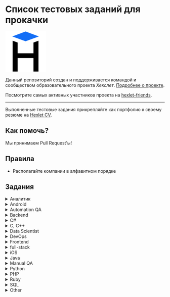 # Список тестовых заданий для прокачки

[![Hexlet Ltd. logo](https://raw.githubusercontent.com/Hexlet/assets/master/images/hexlet_logo128.png)](https://ru.hexlet.io/?utm_source=github&utm_medium=link&utm_campaign=ru-test-assignments)

Данный репозиторий создан и поддерживается командой и сообществом образовательного проекта *Хекслет*. [Подробнее о проекте](https://ru.hexlet.io/?utm_source=github&utm_medium=link&utm_campaign=ru-test-assignments).

Посмотрите самых активных участников проекта на [hexlet-friends](https://friends.hexlet.io/).

---

Выполненные тестовые задания прикрепляйте как портфолио к своему резюме на [Hexlet CV](https://cv.hexlet.io/).

## Как помочь?

Мы принимаем Pull Request'ы!

## Правила

- Располагайте компании в алфавитном порядке

## Задания

<details>
 <summary>Аналитик</summary>
 
* [Amazon](https://www.amazon.com/)
  * [Тестовое задание для аналитика *(Python, SQL)*](https://drive.google.com/drive/folders/1Om9a_KAL4GrZKsRvFlqhsfryjwrPYWZW)

* [Aviasales](https://aviasales.ru)
  * [Тестовое задание для продуктового аналитика](https://drive.google.com/drive/folders/19pwYCnUdS2tkiekHYKzpRIqCDgYUdqli)

* [avito.tech](https://github.com/avito-tech)
  * [Тестовое задания для аналитика](https://drive.google.com/drive/folders/1cBUI7Qsed_7wp-yYOxBd3NseVZZ5CEEi)

* [Awem](https://awem.com/)
  * [Тестовое задание для продуктового аналитика](https://drive.google.com/drive/folders/1s4h4K29JEDYXIZXtIAmMjZbp9PHeV5ic)

* [Babbel](https://babbel.com/)
  * [Тестовое задание для продуктового аналитика](https://drive.google.com/drive/folders/1wNb27gq4JxrbSFBSkFCcrnb8Bjhs8WYM)

* [BOLT](https://bolt.eu/)
  * [Тестовое задание для аналитика данных](https://drive.google.com/drive/folders/15O4odYKqRpmXSQtLgD0fbvjshIa1_TWX)

* [Chibbis](https://chibbis.ru/)
  * [Тестовое задание для продуктового аналитика](https://drive.google.com/drive/folders/1R_RgzWhcAb4l1XoMCHzuYM-JdH_PbWDn)

* [Cian](https://cian.ru/)
  * [Тестовое задание для аналитика *(SQL)*](https://drive.google.com/drive/folders/1ziQs9oEab9eENnuArVTVVZWLsljKDQqO)

* [CloudReports](https://cloudreports.ru/)
  * [Тестовое задание для аналитика](https://drive.google.com/drive/folders/10oIsaqsZoOK49QO3uxw_8UuxaXfI6tl0)

* [Crazy Panda](https://crazypanda.ru/)
  * [Тестовое задание для аналитика](https://drive.google.com/drive/folders/17VMzVwew-SkXdsbZXxaeDDGEUQXYhKxn)

* [Delivery](https://market-delivery.yandex.ru/moscow?shippingType=delivery)
  * [Тестовое задание для аналитика данных](https://drive.google.com/drive/folders/1ytwdhsT11IxXGU7Jav9WhV2GqVBo2PJH)

* [Dodo Brands](https://dodobrands.io/)
  * [Тестовое задание для аналитика](https://drive.google.com/drive/folders/1psIKzvNN3-vtvKHVi8SbCrg-jngtWgaS)

* [Driveback](https://vc.ru/s/driveback/details/all)
  * [Тестовое задание для аналитика](https://drive.google.com/drive/folders/11HFrOt2QF3h1swIe8lwuzhVjgwM0ksgT)

* [Elfsight](https://elfsight.com/)
  * [Тестовое задание для продуктового аналитика](https://drive.google.com/drive/folders/1JkF9GW-El59XVcdpR-g6UfYO8sKwIssw)

* [FriendsOnly](https://friendsonly.ru/)
  * [Тестовое задание для продуктового аналитика *(SQL, PYTHON, R)*](https://drive.google.com/drive/folders/113sKiIAF3YMCcah1VSojHiW3YIRYILqe)

 * [Genius Sport](https://geniussports.com/)
  * [Тестовое задание для аналитика, Reporting Analyst](https://drive.google.com/drive/folders/1aqfEfITwbt3aqzJ15Et7XD6uwwFXcy7M)

* [Happy Games Studio](https://www.hgstudio.ru/)
  * [Тестовое задание для аналитика](https://drive.google.com/drive/folders/1HNEZgaccltEHCEbC-fiiMuHzur5jFPxh)

* [Home Credit Bank](https://home.bank/)
  * [Тестовое задание для Руководителя отдела аналитики *(PostgreSQL, Python)*](https://drive.google.com/drive/folders/1pF55pb-o9pyIt-oiPsMAfPJeoojItvC4)

* [ivi](https://www.ivi.ru/)
  * [Тестовое задание для аналитика](https://drive.google.com/drive/folders/1t1YPyDecBiLLhLE6fwMwfBLgS7583x2i)

* [Kaspi.kz](https://kaspi.kz/)
  * [Тестовое задание для продуктового аналитика *(SQL)*](https://drive.google.com/drive/folders/1wZ9S0QHaCNvNrVNxgSYxptBSaeVUX74U)

* [Lesta](https://lesta.ru/ru)
  * [Тестовое задание для аналитика данных *(SQL)*](https://drive.google.com/drive/folders/1-8SRmxsZiezLvVtINR_VPgm5_908lpN3)

* [MARS](https://rus.mars.com/)
  * [Тестовое задание для аналитика данных](https://drive.google.com/drive/folders/1e_OMZjTO3WA3s8Em7Df4rpjrllqZNmhP)

* [Mediascope](https://mediascope.net/)
  * [Тестовое задание для аналитика](https://drive.google.com/drive/folders/17MJaFDH5tj9oO8uBUTu33QTI7cJ64AWx)
 
* [MediaSoft](https://mediasoft.team/)
  * [Тестовое задание. Системный / Бизнес-аналитик *(any)*](https://drive.google.com/file/d/13y4cVoQP6IlmWxxTXjZJT4d2rZ3Qo9qx/view?usp=sharing)

* Nortas Analitics
  * [Тестовое задание для аналитика](https://drive.google.com/drive/folders/1Y8qnmQunaCpIf-jzud9f-jnB_t74EVaC)

* [Ozon](https://www.ozon.ru/)
  * [Тестовое задание для аналитика *(SQL)*](https://drive.google.com/drive/folders/1IjyT-jC8VHKCkru2Wuq-0fCDZnMNtQBO)

* [Realweb Camp](https://realweb-camp.ru/)
  * [Тестовое задание для аналитика](https://drive.google.com/drive/folders/1vnIVQFrnPSXDD-YAiHfu1uc7se5x6ZMu)

* [Skypro](https://sky.pro/)
  * [Тестовое задание для аналитика](https://drive.google.com/drive/folders/12Dk5mj04RR7ThE_ONd0CivF4r8ok2uqG)
 
* [Teikametrics](https://www.teikametrics.com/)
  * [Тестовое задание для аналитика](https://drive.google.com/drive/folders/1uE_AM2IFSxP33393KYrNE8RQqoTREfvU)

* [Tinkoff](https://www.tinkoff.ru/)
   * [Тестовое задание аналитика Tinkoff *(Python)*](https://colab.research.google.com/drive/1sbq3bW7FSsqzPBsJu6lmX1cTaC_Oan6S?usp=sharing)
   * [Тестовое задание аналитика Tinkoff *(SQL)*](https://drive.google.com/drive/folders/1wioL44aMEbdIDg1rvglKx1IOFPyIfakJ)
   * [Тестовое задание аналитика Tinkoff](https://drive.google.com/drive/folders/1SlMKX5jFnax5jyWmGQq6h5KWe9lSoQvC)

* [Vizor](https://vizor-games.com/)
  * [Тестовое задание для аналитика](https://drive.google.com/drive/folders/1T27FerfXXgNj033iqDumKjpbuWFSnZOl)

* [WhoIsBlogger](https://whoisblogger.com/)
  * [Тестовое задание для junior аналитика данных *(SQL)*](https://drive.google.com/drive/folders/1vhEmlyL3HxY9HMybTXll6GGc7FPQ730h)

* [Wolt](https://wolt.com/en)
  * [Тестовое задание для аналитика данных](https://drive.google.com/drive/folders/1a8RmVxSvqoJMUlajVxLTp5-WnSkG3MTN)

* [X5](https://www.x5.ru/en/)
  * [Тестовое задание, стажировка для аналитика данных *(Python)*](https://drive.google.com/drive/folders/1W6ALYVV6jNhGzv3us8sKOuCvFY5ofD41)

* [Альфа-Банк](https://alfabank.ru/)
  * [Тестовое задание для продуктового аналитика *(SQL)*](https://drive.google.com/drive/folders/1uCFwwQnihShdtwbwCLU47oiJanFa50HA)
  * [Тестовое задание для аналитика данных *(SQL)*](https://drive.google.com/drive/folders/1vJxxik-PknPc7Gx-aSAP91Ll9eEZnAAo)

* [Банк Открытие](https://www.open.ru/)
  * [Тестовое задание для продуктового аналитика *(SQL)*](https://drive.google.com/drive/folders/1ThbDAnbCrQ21jqk7bF2l-wCpWlUvVT7N)

* [ВК Одноклассники](https://vk.com/)
  * [Тестовое задание для продуктового аналитика *(Python, SQL)*](https://drive.google.com/drive/folders/1LUqYcKfwSSVtgoibiS4ngUHtg2o3axs1)
  * [Тестовое задание для аналитика данных *(Python)*](https://drive.google.com/drive/folders/1lZiv0cIUaPL1lV9Eg1T-tKvJJQ2u6nt5)

* [ВТБ](https://www.vtb.ru/)
  * [Тестовое задание для аналитика данных](https://drive.google.com/drive/folders/1w5xhj_ApzUJX-xf-cIBCYgGvy2t3PPML)

* [Газпром](https://www.gazprom.ru/)
  * [Тестовое задание для аналитика](https://drive.google.com/drive/folders/1q0OGFTUI58Gbar-rq3Dp4Zr9XuvqDkbs)

* [Делимобиль](https://delimobil.ru/)
  * [Тестовое задание для аналитика](https://drive.google.com/drive/folders/1wYCaprk3AwfTdwqFB-ESDbz9hZRgRDKG)

* [Красный Яр](https://www.krasyar.ru/)
  * [Тестовое задание для аналитика *(Excel)*](https://drive.google.com/drive/folders/1CiYVO0rTRqaxBTzuOXHAN180FR89ODns)

* [Магнит](https://magnit.ru/)
  * [Тестовое задание для аналитика](https://drive.google.com/drive/folders/16tRtN53FZ_FT3__Ay1biP3nb-CrkZ92I)

* [МТС](https://www.mts.ru/)
  * [Тестовое задание для продуктового аналитика *(SQL, Python)*](https://drive.google.com/drive/folders/1Xbhp0ZDoHfwNQiP1aH2TXryod_qdEvrx)

* [Ренессанс Банк](https://rencredit.ru/)
  * [Тестовое задание для аналитика](https://drive.google.com/drive/folders/1UCuCV4i5hSEJkI6W6AKsYPKBy6Qpxcj9)

* [Росмэн](https://rosman.ru/)
  * [Тестовое задание для аналитика *(Excel, SQL)*](https://drive.google.com/drive/folders/1aeFVwgsMCosQUBlne_WqochPwFJUXGtR)

* [Роснефть](https://www.rosneft.ru/)
  * [Тестовое задание для HR аналитика](https://drive.google.com/drive/folders/124G-etb0MME9VIQYJD-DHKd-VgQGbZ2l)

* [Самокат](https://samokat.ru/)
  * [Тестовое задание для аналитика](https://drive.google.com/drive/folders/10OtwaqT0Hntjv8ClW2SrdBL0QKTs3TPX)
  * [Тестовое задание для аналитика](https://drive.google.com/drive/folders/1-XyMfD-7co6rO9mXqpVL5c0JDwL2GpzN)

* [Северсталь](https://severstal.com/rus/)
  * [Тестовое задание для аналитика](https://drive.google.com/drive/folders/1GEBYxCwKh_DdwnK_p-dsxuaC-gj_eVgM)

* [СКБ Контур](https://kontur.ru/)
  * [Тестовое задание для продуктового аналитика](https://drive.google.com/drive/folders/1hJ6E-YAtObNP0DtZRH2814WBcBEb0aHo)

* [Совкомбанк Страхование](https://sovcomins.ru/)
  * [Тестовое задание для аналитика *(Python)*](https://drive.google.com/drive/folders/1sYeVs3_fY5vamQjgZ3KRvxQSeEkzr0gJ)

* [Спортмастер](https://www.sportmaster.ru/)
  * [Тестовое задание для аналитика *(SQL)*](https://drive.google.com/drive/folders/1pPuyOvBGgqosSfEvy3KCuv1FO1vED1cl)

* [Сравни.ру](https://www.sravni.ru/)
  * [Тестовое задание для Продуктового Аналитика](https://drive.google.com/drive/folders/1CgmQ_OEW2GrOrDPZEJUIRCLVL0JAkdRC)

* [Табакон](https://tabakon.su/)
  * [Тестовое для аналитика данных](https://drive.google.com/drive/folders/1FDHErQLGvPoJKECmRqijpwuVifnTaw8x)

* [Учи.ру](https://uchi.ru/)
  * [Тестовое задание для Продуктового Аналитика](https://docs.google.com/document/d/1cPf_HR3cB4QgehJ13nMjYO1EQlWcqwmo/edit)

* [Сборник тестовых заданий для аналитиков](https://pavelbukhtik.notion.site/Product-Analyst-Data-Analyst-a5f7bea5a0064960bbdb7a3ee1e46e97)

* [Тестовое задание для аналитика](https://drive.google.com/drive/folders/1q0OGFTUI58Gbar-rq3Dp4Zr9XuvqDkbs)

* [Тестовое задание для FE стажера в Авито Pro (Команда ARPU) *(JS)*](https://github.com/avito-tech/pro-fe-trainee-task)

</details>

<details>
 <summary>Android</summary>

* [Android разработчик *(Kotlin, Single Activity, Retrofit, Jetpack Compose / XML, Kotlinx Serialization / Gson, RxJava / Coroutines)*](https://github.com/appKODE/trainee-test-android)

* [avito.tech](https://github.com/avito-tech)
  * [Тестовое задание для стажёра Android (archived) *(Kotlin/Java)*](https://github.com/avito-tech/android-trainee-task)
  * [Тестовое задание для стажёра Android *(Kotlin)*](https://github.com/avito-tech/bx-android-trainee-assigment)
  * [Приложение прогноза погоды (Андроид) *(Kotlin)*](https://github.com/avito-tech/android-trainee-task-2021)

* [Android Developer *(Kotlin, Java, C++)*](https://github.com/fs/test-tasks/tree/master/android)

</details>

<details>
 <summary>Automation QA</summary>

 * [Ediweb](https://ediweb.com/ru-ru)
   * [Тестовое задание на должность "Тестировщик" *Automation QA / Ruby*](https://github.com/avannim/Fedorenko_test/tree/59b6c1a395ad8123b102f7f4214db6840be9db01/candidate_test)

* [Тестовое задание для стажёра-автоматизатора](https://github.com/avito-tech/qa-trainee-task)

* [Тестовое задание для стажёра-тестировщика на знание Java и SQL *(any)*](https://github.com/Pammer/traineeTestTask)

* [QATestLab](https://qatestlab.com/company/contact-us/)
  *  [Test task for position QA Specialist // *Java или C#*](https://github.com/n1mnull/QATestLab/blob/51b315d7d2ff011ce8255fb09a88bd6401891600/README.md)

* [Тестовое задание по автоматизации действий в поисковой строке Яндекса для *tensor.ru*](https://github.com/warumbaum/Tensor-Yandex)
 
</details>

<details>
 <summary>Backend</summary>

* [Тестовое задание для Golang разработчика *(Go)*](https://github.com/KazanExpress/golang-test-task)

* [Тестовое задание на позицию стажера-бекендера *(Go/PHP/Python,  MySQL/PostgreSQL, Docker)*](https://github.com/avito-tech/autumn-2021-intern-assignment)

* [Тестовое задание на позицию стажера-бекендера в юнит "Работа" *(Go/PHP, MySQL/PostgreSQL)*](https://github.com/avito-tech/job-backend-trainee-assignment)

* [Appbooster](https://appbooster.com/)
* [Backend developer *(any)*](https://github.com/appbooster/test-assignments/blob/master/tasks/backend.md)

* [Appstorespy](https://appstorespy.com/)
  * [Junior Backend developer *(Django/Flask, MySQL/PostgreSQL, MongoDB/Redis/Elasticsearch, GraphQL/REST)*](https://catkin-gymnast-f1a.notion.site/junior-backend-developer-2022-2f4803705cb84485a81a1d716bdf0a8c)

* [avito.tech](https://github.com/avito-tech)
 * [Тестовое задание для стажёра Backend в команду Advertising *(Go/PHP)*](https://github.com/avito-tech/adv-backend-trainee-assignment)
 * [Тестовое задание на позицию стажёра-бэкендера 2022 *(Go, MySQL/PostgreSQL, Docker)*](https://github.com/avito-tech/internship_backend_2022)

* [Тестовое задание на позицию стажера-бекендера в юнит Авто (archived)](https://github.com/avito-tech/auto-backend-trainee-assignment)

* [Тестовое задание на позицию стажера backend в юнит Geo *(any)*](https://github.com/avito-tech/geo-backend-trainee-assignment)

* [Тестовое задание для стажёра Backend в команду Market Intelligence *(Python)*](https://github.com/avito-tech/mi-backend-trainee-assignment)

* [Тестовое задание на позицию стажера-бекендера (archived) *(any)*](https://github.com/avito-tech/msg-backend-trainee-assignment)

* [Тестовое задание для стажера в юнит Merchant Experience *(Go, PostgreSQL)*](https://github.com/avito-tech/mx-backend-trainee-assignment)

* [Тестовое задание для стажёра Backend *(PHP)*](https://github.com/avito-tech/safedeal-backend-trainee)

* [Тестовое задание для стажёра Backend в команду Trade Marketing *(Go/PHP/Python, PostgreSQL/MySQl, Redis)*](https://github.com/avito-tech/tm-backend-trainee)

* [Тестовое задание для стажера в юнит Merchant Experience *(Go, PostgreSQL)*](https://github.com/avito-tech/mx-backend-trainee-assignment)

* [Edstein](https://www.edstein.ru/)
  * [Тестовое задание Middle Backend-разработчик *(Ruby on Rails)*](https://docs.google.com/document/d/1uHtZQckkQXGA6occB6R9F8l9Nru1ELPFKWi7cO79dLc/edit?usp=sharing)

* [fuse8](https://hr.fuse8.ru/) [byte/minds](https://byteminds.co.uk/)
  * [Задания стажировки для backend-разработчиков *(.Net, C#, Postgres, gRPC)*](https://github.com/Fuse8/school2023)

* [Greensight](https://greensight.ru/)
  * [Тестовое задание для направления Backend разработка *(PHP)*](https://www.notion.so/Backend-f863a6666e9f40f99f41254a1fffe450)

* [House](https://housevl.ru/)
  * [Тестовое задание backend (junior) 2.1 *(Laravel)*](https://docs.google.com/document/d/16M_jtHkbrHgI_gUj9vq6p_uIQVQTFuW2kXUsK-S4RSk)
 
* [KODE](https://kode.ru/)
   * [Backend разработчик *(Python)*](https://github.com/appKODE/2018-internship-backend)*(изображение не найдено)*

* [pixlpark](https://pixlpark.ru/)
  * [Backend-разработка *(C#, ASP.NET, React/RazorPages)*](https://gist.github.com/paraekklisiarh/d64fbbc1de1028aaa7a47ff3fa0650a1)
 
* [Tutu.ru](https://www.Tutu.ru/)
  * [Тестовое задание на позицию backend-разработчик *(PHP)*](https://github.com/tutu-ru/php-interview)

* [Waliot](https://waliot.com/)
  * [Backend Developer *(Java/Kotlin, Spring Boot, SQL/NoSQL, Docker)*](https://github.com/waliot/test-tasks/blob/master/tasks/backend-1.md)

* [Wargaming.net](https://wargaming.com)
  * [Тестовое задание WG Forge (Backend) *(Python 3/Ruby/Go/Erlang/Elixir/Java/Scala/C#/F#, PostgreSQL, Docker)*](https://github.com/wgnet/wg_forge_backend)

* [ООО "МСтрой"](https://mstroy.tech/)
   * [Тестовое задание Backend developer / Python](https://docs.google.com/document/d/1pUECHmEijyal6aFHrBN5oweKCmSZsjTGhtE-mqIqj6U/edit?usp=sharing)

* [ПИКАССО](https://picasso-diagnostic.ru/)
  * [Backend-разработчик (Python)](https://gist.github.com/NikolayZemelko/f1dfcb9b75a7241f5e552b8761e70027)

 * [Тестовое задание для Backend Python. Конвертер валют на FastAPI](https://docs.google.com/document/d/190wtDNCDUX826L_Tr0x_PsYNaxhBSBcdtbp7YSasYVQ/edit?usp=sharing)

* [Marketplace Technologies (KazanExpress)](https://github.com/KazanExpress)
 * [Тестовое задания для кандидатов в бэкенд разработку *(Java, Spring)*](https://github.com/KazanExpress/backend-spring-test-task)

* [Oxem Studio](https://oxem.ru)
  * [Бэкенд-разработчик *(PHP)*](https://doc.clickup.com/p/h/2h539-778/840ce49e651e59a)

* [Тестовое задание на позицию стажера-бекендера в юнит Авто (archived) *(Go/Python/PHP/Java/JavaScript)*](https://github.com/avito-tech/auto-backend-trainee-assignment)

* [Тестовое задание на позицию стажера-бекендера в юнит Buyer Experience (archived) *(Go/PHP)*](https://github.com/avito-tech/bx-backend-trainee-assignment)

* [Тестовое задание на позицию стажера-бекендера в юнит "Работа" *(Go/PHP, MySQL/PostgreSQL)*](https://github.com/avito-tech/job-backend-trainee-assignment)

* [Тестовое задание на позицию стажера-бекендера (archived) *(any)*](https://github.com/avito-tech/msg-backend-trainee-assignment)

* [Тестовое задание на позицию стажера-бекендера *(Go/PHP/Python,  MySQL/PostgreSQL, Docker)*](https://github.com/avito-tech/autumn-2021-intern-assignment)

* [Тестовое задание для стажера в юнит Market Intelligence *(Go/Python)*](https://github.com/avito-tech/mi-trainee-task-2021)

* [Тестовое задание *(Go, C++, Python)*](https://drive.google.com/drive/folders/151UdoZGZZtdv5-KP_51yx3CzT1kgIBQn?usp=sharing)

* [Тестовое задание для стажёра Backend в команду Trade Marketing *(Go/PHP/Python, PostgreSQL/MySQl, Redis)*](https://github.com/avito-tech/tm-backend-trainee)

* [Тестовое задание для стажёра Backend в команду Advertising *(Go/PHP)*](https://github.com/avito-tech/adv-backend-trainee-assignment)

* [Тестовое задание на позицию стажера-бекендера (archived) *(any)*](https://github.com/avito-tech/msg-backend-trainee-assignment)

* [Тестовое задание стажера в юнит AvitoPRO *(Go)*](https://github.com/avito-tech/pro-backend-trainee-assignment)

* [Тестовое задание на позицию стажёра-бэкендера 2022 *(Go, MySQL/PostgreSQL, Docker)*](https://github.com/avito-tech/internship_backend_2022)

* [Тестовое задание на позицию стажера backend в юнит Geo *(any)*](https://github.com/avito-tech/geo-backend-trainee-assignment)

* [Тестовое задание для стажёра Backend *(PHP)*](https://github.com/avito-tech/safedeal-backend-trainee)

* [avito.tech](https://github.com/avito-tech)
[Тестовое задание для стажёра Backend в команду Advertising (Go/PHP)](https://github.com/avito-tech/adv-backend-trainee-assignment)
 
* [Тестовое задание на позицию стажера-бекендера в юнит Авто (archived) *(Go/Python/PHP/Java/JavaScript)*](https://github.com/avito-tech/auto-backend-trainee-assignment)
* [Тестовое задание на позицию стажера-бекендера в юнит Buyer Experience (archived) *(Go/PHP)*](https://github.com/avito-tech/bx-backend-trainee-assignment)
  
* [Тестовое задание на позицию стажера-бекендера в юнит "Работа" *(Go/PHP, MySQL/PostgreSQL)*](https://github.com/avito-tech/job-backend-trainee-assignment)
* [Тестовое задание для стажёра Backend *(PHP)*](https://github.com/avito-tech/safedeal-backend-trainee)

* [Тестовое задание для стажёра Backend в команду Trade Marketing *(Go/PHP/Python, PostgreSQL/MySQl, Redis)*](https://github.com/avito-tech/tm-backend-trainee)

* [Тестовое задание на позицию стажера-бекендера *(Go/PHP/Python,  MySQL/PostgreSQL, Docker)*](https://github.com/avito-tech/autumn-2021-intern-assignment)

* [Test Task: In-memory cache *(eng)* *(Go)*](https://github.com/gojuno/test_tasks)

* [Backend разработчик *(Python)*](https://github.com/appKODE/2018-internship-backend)

</details>


<details>
 <summary>C#</summary>

* [Тестовое задание *(C#)*](https://drive.google.com/file/d/1GNwTfoJCQD0Ec3JXkWmzaYuIY6DnWnEa/view)

* [Тестовое задание на стажировку *(C#, SQL)*](https://drive.google.com/drive/folders/1--08xK0ympxiR2BedrKVhnE7cjfNn7bk?usp=sharing)

* [Тестовое задание C# *(C#)*](https://gist.github.com/Busyrev/cb89f309d2c32873449366023b8e0057)
 
* [Тестовое задание на вакансию Junior Разработчика C# *(C#, ASP.NET Core, Entity Framework Core)*](https://versta24.ru/hr/testfordevjun)

* [AFCStudio](https://afcstudio.ru/)
  * [Junior C# Developer *(C#, .NET, Angular, React, Razor)*](https://gist.github.com/paraekklisiarh/0621204ce249e9faf1aaa1e1b7d3f7ef)

* [Стажер-программист *(C#)*](https://drive.google.com/drive/folders/1pnBXXuAABDCMAKrcNjrDvRnE1jPd_LBL?usp=sharing)

* [Тестовое задание *(C#, ASP.NET Core, Entity Framework Core)*](https://disk.yandex.ru/d/Gu5V8FgsEobwzA)

* [Тестовые задания на c# стажировку *(C#)*](https://drive.google.com/drive/folders/185cbL5CzhcYoW2D92D5wHmdd04cDqTYS?usp=sharing)

* [Тестовое на стажировку C#, зима 2019-2020 *(C#, ASP.NET)*](https://drive.google.com/drive/folders/1UCx7__WtgzkWF4iFbkFPfc3NNQAqSKqn?usp=sharing)

</details>

<details>
 <summary>C, C++</summary>

* [C-разработчик *(C/C++)*](https://dl.funbox.ru/qt-c.pdf)

</details>

<details>
 <summary>Data Scientist</summary>

* [BST Digital](https://bst.digital/)
  * [Тестовое задание для Data Scientist](https://drive.google.com/drive/folders/1G0VwPL-6T0ThPdLstnZK07dy1q2Mgv2T)

</details>

<details>
 <summary>DevOps</summary>
 
* [Smena](https://smena.space/)
  * [Тестовое задание DevOps разработчик *(Docker, minikube, Python)*](https://github.com/smenateam/assignments/tree/master/devops)

* [Kittens Store - DevOps test assignment *(ENG)* *(any)*](https://github.com/matic-insurance/assignment-kittens-store)

* [Cats Shop - DevOps test assignment *(ENG)* *(any)*](https://github.com/matic-insurance/assignment-cats-shop)

* [DevOps engineer](https://github.com/ostrovok-team/code-challenge/tree/master/devops)

</details>

<details>
 <summary>Frontend</summary>

* [BEBOSS](https://beboss.ru/)
  * [Web-разработчик *(PHP, jQuery, YII)*](https://github.com/funkylen/beboss-test-assignments)
 
* [BeeJee NINJA Developers](https://beejee.org/)
  * [Web-разработчик *(PHP)*](https://docs.google.com/document/d/1Wn_BBhmrF8S5iwgqo5cH63GAM6XTXLi4glp7ZxammIM/edit?usp=sharing)

 * [Задание на вакансию "Верстальщик лендингов", осень 2023](https://forms.yandex.ru/surveys/10033975.d66cde35b078199afc83f1e9f11cb58c5cdb22e9/?utm_source=hh&utm_medium=email&utm_content=3472582922)
 
 * [HTML/CSS/JS-разработчик *(HTML/CSS, JS, Node.js, React)*](https://dl.funbox.ru/qt-htmlcss.zip)

 * [Инфоматика](https://infomatika.ru/)
  * [Верстка *(HTML, CSS)*](https://github.com/some-yummy-nick/infomatika-test)

* [Appbooster](https://appbooster.com/)
  * [Frontend Developer *(any)*](https://github.com/appbooster/test-assignments/blob/master/tasks/frontend.md)
 * [Frontend + graphql developer *(React, Github GraphQL API)*](https://github.com/appbooster/test-assignments/blob/master/tasks/frontend-graphql.md)
 * [~~Тестовое задание Aviasales (frontend) *(JS/TS, React)*~~](https://github.com/KosyanMedia/test-tasks/tree/master/aviasales_frontend) *(сервер тестового задания не работает)*

* [Aviasales](https://aviasales.ru)
   * [~~Тестовое задание Aviasales (frontend) *(JS/TS, React)*~~](https://github.com/KosyanMedia/test-tasks/tree/master/aviasales_frontend) *(сервер тестового задания не работает)*
 * [Тестовое задание - Frontend Developer *(JS/TS)*](https://github.com/KosyanMedia/Front-end_TP_test)
 * [~~Тестовое задание Aviasales (frontend)~~ DEPRECATED *(JS, TS, CS, React)*](https://github.com/KosyanMedia/test-tasks/tree/master/DEPRECATED_aviasales)

* [Hyundai Mobility Lab](https://mobility.hyundai.ru/)
  * [React-Native Mobile app *(React-Native CLI)*](https://docs.google.com/document/d/1VtzfiPK0FyEG5DDdsr1y3Ahh_T0eOIGHcV0m4Xi943U/edit?usp=sharing)

* [avito.tech](https://github.com/avito-tech)
  * [Тестовое задание на позицию стажёра-фронтендера 2022 *(React, Redux, TS)*](https://github.com/avito-tech/internship_frontend_2022)
  * [Тестовое задание на позицию стажёра-фронтендера 2024 *(React, React Router, TS)*](https://github.com/avito-tech/frontend-trainee-assignment-2024)
  * [Тестовое задание для стажёра frontend *(React)*](https://github.com/avito-tech/safedeal-frontend-trainee)*(отсутствует дизайн-макет по указанной ссылке)*
  * [Тестовое задание для стажёра Frontend в команду Seller Experience *(Node.JS, React, Redux)*](https://github.com/avito-tech/sx-frontend-trainee-assignment)
  * [Тестовое задание для стажёра Frontend в команду Avito People *(React, MobX, TS, Node.JS)*](https://github.com/avito-tech/ap-frontend-trainee-assignment)

* [BellIntegrator](http://www.bellintegrator.ru/)
  * [Тестовое задание Frontend JS *(JS, JQuery, HTML5, CSS3)*](https://docs.google.com/document/d/1YWJGDKB1pLrox6Y4CNm15Nuu_EVcAHIciYUHWYrDNDY/edit?usp=sharing)

* [BirdsBuild](https://bb.market/)
  * [Тестовое задание на позицию Frontend разработчик Nuxt.js *(Nuxt 3, TypeScript, GraphQL)*](https://docs.google.com/document/d/1_BN8bbym0InYFDElyyVJ5GzPptaOe0p9kteX-Uaww3I/edit#heading=h.ikkq5tsgq96y)

* [~~Bluesweater-studio~~](https://vk.com/bluesweaterstudio) *студия закрыта*
  * [Frontend task *(JS, React, React Hooks, JSS)*](https://github.com/some-yummy-nick/frontend-task)

* [Chatfuel](https://chatfuel.com/)
  * [Frontend Engineer — тестовое задание *(any)*](https://paper.dropbox.com/doc/Frontend-Engineer-GFOYvLYpCLWUJe59Ydfmw)
  * [Верстальщик](https://paper.dropbox.com/doc/fljyQo7ig1gZRevGejqEX)

* [html-верстальщик *(JS, HTML/CSS)*](https://github.com/appbooster/test-assignments/blob/master/tasks/html-css.md)*(отсутствует дизайн-макет по указанной ссылке)*

* [CS-Cart](https://cs-cart.com/)
  * [Тестовое задание для PHP разработчиков *(PHP)*](https://github.com/cscart/apply-for-job/tree/master/backend/developer)
  * [Тестовое задание для Javascript разработчика *(JS, jQuery)*](https://github.com/cscart/apply-for-job/tree/master/frontend/developer)

* [DAO TECH](https://daotech.ru/)
  * [Тестовое задание на вакансию "Frontend Developer" *(JS, React, Docker)*](https://drive.google.com/file/d/17i3HWkCW8OdvmczEcE2p3q-ljU-2sAWz/view?usp=sharing)

* [Dapplets Project](https://dapplets.org/)
  * [Тестовое задание на вакансию "Frontend Developer" *(TS, React)*](https://docs.google.com/document/d/1A67hVEF5fb6Uk1Y341PeyV9Yr1UUWLtANITxSzWVHHY/edit#heading=h.dn2s0spi21rh)

* [DevJS](https://devjs.ru/)
  * [Тестовое задания на позицию Frontend разработчика *(JS, React)*](https://github.com/devjsru/react_test)*(отсутствует дизайн-макет по указанной ссылке)*

* [Flatstack](https://www.flatstack.com)
  * [Frontend Developer *(JS, HTML, CSS)*](https://github.com/fs/test-tasks/tree/master/front-end)*(отсутствует дизайн-макет по указанным ссылкам)*

* [Future](https://future-group.ru/)
  * [Фронтенд-разработчик 1 *(React, Docker, TS)*](https://github.com/fugr-ru/frontend-javascript-test)
  * [Фронтенд-разработчик 2 *(React, Docker, TS, Redux/MobX)*](https://github.com/fugr-ru/frontend-javascript-test-2)
  * [Тестировщик](https://github.com/fugr-ru/qa)
  * [Верстальщик 1 *(HTML, CSS)*](https://github.com/fugr-ru/frontend-html)
  * [Верстальщик 2 *(HTML, CSS, JS)*](https://github.com/fugr-ru/frontend-html-2)
  * [Верстальщик 3 *(Figma, HTML, CSS, JS)*](https://github.com/fugr-ru/frontend-html-3)
  * [Тестовое задание на позицию Менеджер проекта *(Figma, HTML, CSS, JS)*](https://github.com/fugr-ru/frontend-html-3)

* [Hammer Systems](https://hammer.systems/)
  * [Тестовое задание для Frontend разработчика](https://disk.yandex.ru/d/R74ptnVnK5xpPA)

* [Ivelum](https://ivelum.com/)
  * [frontend-разработчик *(React)*](https://github.com/ivelum/job/blob/master/challenges/frontend.md)

* [KODE](https://kode.ru/)
  * [Frontend разработчик *(Create React App, React Router, Axios)*](https://github.com/appKODE/trainee-test-frontend)

* [Jupiter soft](https://jupiter-soft.com/)
  * [Тестовое задание Junior Frontend Developer (React)](https://docs.google.com/document/d/1VgAhMunSuTNn0a6bjY5F1-qyARkelJcVj50RSC_Bu54/edit?usp=sharing)

* [Marketplace Technologies (KazanExpress)](https://github.com/KazanExpress)
  * [Тестовое задание Front-End *(JS/TS, Vue.js)*](https://github.com/KazanExpress/frontend-test-task)
  * [Упрощённое тестовое задание Front-End *(JS, Vue.js)*](https://github.com/KazanExpress/frontend-test-task-short)

* [Mindbox](https://mindbox.ru/)
  * [Тестовое задание на стажировку Frontend *(JS, React)*](https://docs.google.com/document/d/1jq5yCrQJRHaRG4TabGhDITDMteYuLWG_LjlR9HmB5ac/edit?usp=sharing)

* [NewGen Vision](https://www.unipage.net/)
  * [Junior Frontend Developer *(JS, Vue.js)*](https://newgen-it.github.io/tests/front)

* [Ostrovok.ru](https://ostrovok.ru)
  * [Frontend Developer *(JS, HTML, CSS)*](https://github.com/ostrovok-team/code-challenge/tree/master/js)

* [pixlpark](https://pixlpark.ru/)
  * [Frontend-разработка *(React, MobX)*](https://gist.github.com/paraekklisiarh/c03c97ae553a0038962fb945644392cf)

* [Redsoft](https://redsoft.ru)
  * [Frontend-разработчик *(JS, Vue.js, Node.js)*](https://docs.google.com/document/d/1Vamqwl3MaXDFOMcEBTVsvoZhADblO-CcBVqVKs3Pij0)

* [Ruport](http://ruport.ru/)
  * [Middle Frontend Developer *(ECMAScript, SCSS)*](https://github.com/ruport-digital/middle-frontend-assignment)
  * [Junior Frontend Developer *(верстка)*](https://github.com/ruport-digital/junior-frontend-assignment)
 
* [Sendsay](https://sendsay.ru/)
  * [Junior Frontend + QA [АРХИВ] *(JS, Cypress)*](https://www.notion.so/sendsay/Junior-Frontend-QA-44af3daa06524689aa6ac0fc76f66579)
  * [Frontend-разработчик 1 [АРХИВ] *(JS, React, Redux)*](https://www.notion.so/sendsay/Frontend-4263b61293224088b7c3f929b761f9e3)
  * [Frontend-разработчик 2 [АРХИВ] *(JS, React, Redux)*](https://www.notion.so/sendsay/Frontend-API-75cc5ecc28cd42f4a6f963e2dad88680)
  * [Младший frontend-разработчик *(JS, React)*](https://sendsay.notion.site/Frontend-e378a45c3a934dafb6e44f79da2a0040)

* [Frontend test case *(React, TypeScript)*](https://drive.google.com/file/d/1GPYkayQVevwsPcipL76DsKBm3so3DihR/view?usp=share_link)

* [Test Task for Intern / Junior Front-End Developer Position *(React)*](https://gist.github.com/krambertech/ecb3890824fd7ada0f4ec1ff55125758)

* [Shopify](https://www.shopify.com/)
  * [Frontend Intern, Fall 2022 *(JS, OpenAI) (ENG)*](https://docs.google.com/document/d/16tMBx990qfnX2P1lTKTqaS4Ugp2RzqFrLIZ1TwWCVo4/edit?usp=sharing)

* [Smena](https://smena.space/)
  * [JavaScript Developer *(JS, Vue.js)*](https://github.com/smenateam/assignments/blob/master/site-frontend/README.md)
  * [TypeScript Developer *(TS, React)*](https://github.com/smenateam/assignments/blob/master/erp-frontend/README.md)

* [Studika](https://studika.ru/)
  * [Frontend-разработчик](https://docs.google.com/document/d/1guSGNGsmd5JdKBTgeiik94dLIUVkVgElqOYvqO8ekZ0/edit?usp=sharing)
 
* [Tutu.ru](https://www.Tutu.ru/)
  * [Тестовое задание на позицию frontend-разработчик *(JS, TS)*](https://github.com/tutu-ru/frontend-javascript-test)

* [Waliot](https://waliot.com/)
  * [Frontend Developer *(TypeScript/JavaScript, Angular/React/Vue)*](https://github.com/waliot/test-tasks/blob/master/tasks/frontend-1.md)

* [Wargaming.net](https://wargaming.com)
  * [Тестовое задание WG Forge Platform Front-End *(JS, Node.js)*](https://github.com/wgnet/wg_forge_frontend)

* [Армо](http://armo.ru/)
  * [Junior Frontend *(JSc+ Electron, Python + Tornado)*](https://disk.yandex.ru/d/3u7hKvypQ-nOxA)

* [Валантис](https://juvelirnyj-lombard.ru/)
  * [Frontend-разработчик *(React)*](https://github.com/Hexlet/ru-test-assignments/blob/main/frontend/valatris_api.md)

* [Домотехника](https://domotekhnika.ru/)
  * [Тестовое задание Frontend *(Vue.js)*](https://www.notion.so/radislaw/9c4c4b1823304404af78a0f7cbe640f3)

* [Квартирка](https://kvartirka.com/)
  * [Frontend-разработчик,  Junior+ *(JS, React/Next.js/TypeScript)*](https://docs.google.com/document/d/1bSC3hgaYe69FJFKKNFHKokJ2Rs0bxkYQ9ixnBS8xn-M/edit)

* [Маквес Групп](https://www.makves.ru/)
  * [Стажёр-разработчик Frontend *(JS, React)*](https://drive.google.com/file/d/1ZRKa2us1D49l8natOIpO5TYTirKdNssz/view?usp=sharing)

* [НПО Фарватер](https://tsep.pro/)
  * [Junior+ Frontend Developer *(Vue, React, Canvas)*](https://docs.google.com/document/d/1ReRmhwrI1qwJi2PxhC9GQdP1h9BSt3bKZBaj_oV210s/edit)

* [СДК Гарант](https://www.sdkgarant.ru/index.php/ru/)
  * [Junior Front-End разработчик *(JS, ExtJS)*](https://github.com/georgy-p/SDK-Garant-test-task)
  
* [Frontend test case *(React, TypeScript)*](https://docs.google.com/document/d/16IkxQ_ZDRxrfnzdjQdYP5UfyloGwmwXsZ5IEXEbuL2E/edit?usp=sharing)
* [C32. Frontend JS test task 1 *(React)*](https://docs.google.com/document/d/1LQ7olXMcjNKF_vHoPqm8VsJc65K3PfW5M3s9D1EO8xs/edit)
* [Тестовое задание Frontend-разработчик *(JS, React, Redux, React Router)*](https://docs.yandex.ru/docs/view?url=ya-disk-public%3A%2F%2FPg8Mn9b2nwRtbsd79GdjAOk0sK0J5vagJAQzR5a5H4HBf2B6dSCQGd5kCvgXaxdcq%2FJ6bpmRyOJonT3VoXnDag%3D%3D&name=%D0%A2%D0%B5%D1%81%D1%82%D0%BE%D0%B2%D0%BE%D0%B5%20%D0%B7%D0%B0%D0%B4%D0%B0%D0%BD%D0%B8%D0%B5.docx)

* [Matic Test assignment - Front-end test assignment *(ENG)* *(any)*](https://github.com/matic-insurance/assignment-fetch-n-cache)

* [Тестовое задание.React *(React/Redux)*](https://drive.google.com/file/d/1LUlaX0-8MuZXOMbqsIt8tW3xPrBPWSHU/view?usp=sharing)
 
* [Frontend test case *(React, TypeScript)*](https://drive.google.com/file/d/1GPYkayQVevwsPcipL76DsKBm3so3DihR/view?usp=share_link)

* ЮТОР
  * [Стажер фронтенд разработчик, 1 этап отбора](https://docs.google.com/document/d/1BK6lOSnTEtI0V5K5idK_QJU6CC5Iv1-lhpGAGDqftkA/edit?usp=sharing)

* [Yoldi](https://yoldi.agency/development)
  * [Тестовое задание для вакансии фронтенд разработчик в Yoldi](https://yoldi-agency.notion.site/Yoldi-7552752e30964431ab0ca03d54908148)

* [Tutu.ru](https://www.Tutu.ru/)
  * [Домашнее задание для соискателей на позицию фронтенд-разработчика *(JS, React, Node.js)*](https://github.com/tutu-ru/fe-homework)

* [Oxem Studio](https://oxem.ru)
  * [Фронтенд-разработчик *(React/Vue, вёрстка)*](https://doc.clickup.com/2659433/p/h/2h539-67321/1cdca9cd67897c8)

* [FunBox](https://funbox.ru/)
  * [JS-разработчик *(JS, React)*](https://dl.funbox.ru/qt-js.pdf)

* [Задание по вёрстке — ШРИ, Москва, Санкт-Петербург, Симферополь, осень 2018](https://github.com/yandex-shri-2018/entrance-task-2-2)

* [Задание по вёрстке — ШРИ, Москва, весна 2018](https://github.com/yandex-shri-2018/entrance-task-2)

* [Тестовое задание для вакансии web-технолог *(CSS)*](https://www.reg.ru/company/jobs/testtask-webtech)

* [Тестовое задание для TypeScript/Vue.js разработчика *(TS, VueJS, HTML/CSS)*](https://github.com/Ecwid/new-job/blob/master/TypeScript.md)

* [Тестовые задания по React *(React, React Router, Redux Saga, Mobx)*](https://github.com/GPB-COS/test-work-react)

* [React Engineer *(JS, HTML, PHP)*](https://docs.google.com/document/d/1UL4FJrtzHamyOavu-VN9fH7Y05lkbmH5abtC2nnx2QY/edit)

* [Тестовое задание для верстальщика](https://hexlet-ru.notion.site/38fd01d380cb43efa94702b5188cfde4)

* [~~Тестовое задание Aviasales (frontend)~~ DEPRECATED *(JS, TS, CS, React)*](https://github.com/KosyanMedia/test-tasks/tree/master/DEPRECATED_aviasales)

* [Front-End Developer *(HTML, CSS, JS)*](https://github.com/JediFE/trial-assignments)

* [~~Тестовое задание Aviasales (frontend) *(JS/TS, React)*~~](https://github.com/KosyanMedia/test-tasks/tree/master/aviasales_frontend) *(сервер тестового задания не работает)*

* [Тестовое задание для frontend web-разработчика [cloud-storage-client] [*(Vue.js)*](https://spiky-sky-d11.notion.site/frontend-web-cloud-storage-client-fa687ddac81d4088a2e1e4ca6dd499f1)

* [Devs23](https://23devs.com/)
  * [Тестовое задание на позицию cтажер-разработчик javascript *HTML, CSS, JS*)](https://cloud.mail.ru/public/KN2F/TW4dPYs6n)
 
* [Frontend + graphql developer *(React, Github GraphQL API)*](https://github.com/appbooster/test-assignments/blob/master/tasks/frontend-graphql.md)

* [Тестовое задание для стажёра в команду VAS *(any)*](https://github.com/avito-tech/vas-frontend-trainee-assignment)

</details>


<details>
 <summary>full-stack</summary>

* [Aviasales](https://aviasales.ru)
  * [Тестовое задание в команду гейтов (full-stack) *(JS + React, Redux/Redux-saga, Python + PostgresSQL)*](https://github.com/KosyanMedia/test-tasks/tree/master/gates_team_fullstack)
  * [Тестовое задание Aviasales Marketing (full-stack) *(JS, React, Redux, NodeJS, PostgreSQL)*](https://github.com/KosyanMedia/test-tasks/tree/master/marketing)

</details>

<details>
 <summary>iOS</summary>

* [Задание для стажера на платформу iOS *(Swift)*](https://github.com/avito-tech/ios-trainee-problem-2021)

* [iOS разработчик *(Swift 5, UIKit, iOS 13+, Зависимости через SPM или Cocoapods)*](https://github.com/appKODE/trainee-test-ios)
 
* [Appbooster](https://appbooster.com/)
  * [iOS Developer *(any)*](https://github.com/appbooster/test-assignments/blob/master/tasks/ios.md)

* [avito.tech](https://github.com/avito-tech)
  * [Тестовое задание на позицию стажёра в iOS 2022 *(Swift)*](https://github.com/avito-tech/internship_ios_2022)
  * [Задача для стажера на платформу iOS (archived)](https://github.com/avito-tech/ios-trainee-problem)

* [Flatstack](https://www.flatstack.com)
  * [iOS Developer *(any)*](https://github.com/fs/test-tasks/tree/master/ios)

* [FunBox](https://funbox.ru/)
  * [iOS/Android-разработчик *(Xcode/Android Studio)*](https://dl.funbox.ru/qt-mobile.pdf)

* [Хитрые задачки по iOS *(any)*](https://github.com/appKODE/test2019)*(сервер тестового задания не работает)*

* [Internship *(iOS)*](https://github.com/avito-tech/internship)

</details>


<details>
 <summary>Java</summary>

* [Java разработчик](https://docs.google.com/document/d/1peoDqaNraEL5jW3kMWPSQevLvKNwyOjC0KNOigfQTNM/edit?usp=sharing)

* [Тестовые задания на java *(Java)*](https://drive.google.com/drive/folders/1zhJUFNYc8KJkLNOmPueoQkaiZCv5kodM?usp=sharing)

* [Тестовое задания для кандидатов в бэкенд разработку *(Java, Spring)*](https://github.com/KazanExpress/backend-spring-test-task)

* [Java разработчик](https://docs.google.com/document/d/1f5frd0d_sQk471oeznTnHpc-YSo9EfkQ3avHpxy4TtE/edit?usp=sharing)

* [Ecwid](https://www.ecwid.com/)
  * [Парсер SQL запросов, *(Kotlin/Java)*](https://github.com/Ecwid/new-job/blob/master/SQL-parser.md)
  * [Глубокое копирование, *(Kotlin/Java)*](https://github.com/Ecwid/new-job/blob/master/Deep-clone.md)
  * [java.util.Map поверх Redis *(Kotlin/Java, Redis)*](https://github.com/Ecwid/new-job/blob/master/Redis-and-collections.md)

* [Посчитать количество уникальных IP-адресов в простом текстовом файле *(Kotlin/Java)*](https://github.com/Ecwid/new-job/blob/master/IP-Addr-Counter.md)

* [Eltex](https://eltex-co.ru/)
  * [Многопользовательский тайм-трекер *(Backend Java/Kotlin)*](backend/java_time_tracker.md)
  * [Java-разработчик *(Java, )*](https://dl.funbox.ru/qt-java.pdf)

* [Haulmont](https://www.haulmont.ru)
  * [StudentDatabase *(Java)*](https://github.com/nikolaychernov/StudentDatabase)

* [Infomaximum](https://infomaximum.com)
  * [Java разработчик](https://drive.google.com/file/d/17g9-4HTkBtJln-3I-iavMqWkX9bBYcg2/view?usp=sharing)

 * [Marketplace Technologies (KazanExpress)](https://github.com/KazanExpress)
    * [Тестовое задания для кандидатов в бэкенд разработку *(Java, Spring)*](https://github.com/KazanExpress/backend-spring-test-task)
  * [Тестовое задание на Android разработку - поиск коктейлей *(Java, Kotlin)*](https://github.com/KazanExpress/android-test-task)
  * [Тестовое задание на Android разработку - просмотр статей *(Java, Kotlin)*](https://github.com/KazanExpress/ke-test-android)

  * [Тестовое задание.Java *(Java EE/Spring, Maven/Gradle)*](https://drive.google.com/file/d/1obl6-j36xkLszszRPnj0enWxPX-nzzuQ/view?usp=sharing)

  * [Тестовое задание на позицию Android-разработчика *(Kotlin/Java, Dagger, RxJava)*](https://github.com/tutu-ru/hire_android_test)

* [Waliot](https://waliot.com/)
  * [Backend Developer *(Java/Kotlin, Spring Boot, SQL/NoSQL, Docker)*](https://github.com/waliot/test-tasks/blob/master/tasks/backend-1.md)

* [Тестовые задания на java *(Java)*](https://drive.google.com/drive/folders/1zhJUFNYc8KJkLNOmPueoQkaiZCv5kodM?usp=sharing)

* [ЭВРИКА](https://hr.eureca.ru)
  * [Fullstack разработчик (JS + Java)](https://docs.google.com/document/d/1fodUFtPCuHyP2Hn7ly3ZsSD_GsSR_wTf/edit?usp=sharing&ouid=115639618941993452518&rtpof=true&sd=true)

</details>

<details>
 <summary>Manual QA</summary>

 * [Тестовое задание для стажёра QA *(any)*](https://github.com/avito-tech/ShopX-QA-trainee)
   
 * [Тестовое задание для QA-стажёра *(Go/any)*](https://github.com/avito-tech/qa-trainee-general)

* [avito.tech](https://github.com/avito-tech)
 * [Тестовое задание для стажёра QA *(any)*](https://github.com/avito-tech/ShopX-QA-trainee)
 * [Тестовое задание для QA-стажёра *(Go/any)*](https://github.com/avito-tech/qa-trainee-general)

* [Flatstack](https://www.flatstack.com)
  * [QA engineer](https://github.com/fs/test-tasks/tree/master/qa)

* [HRlink](https://hr-link.ru/)
  * [Junior QA (SQL+Python)](https://docs.google.com/document/d/1ylGFf4_p4w9S8PvRsZF0UdyeokWol3KS/edit?usp=sharing&ouid=101017098481742943251&rtpof=true&sd=true)

* [Matic Insurance Services](https://matic.com/)
  * [Customer Import Platform MQA - MQA test assignment *(ENG)* *(any)*](https://github.com/matic-insurance/assignment-test-import)
  * [Customer Import Platform - AQA test assignment *(ENG)* *(Ruby)*](https://github.com/matic-insurance/assignment-test-import)

* [Purrweb](https://www.purrweb.com/ru/)
  * [Тестовое задание на позицию QA](https://github.com/Hexlet/ru-test-assignments/blob/main/QA/Test%20task%20Purrweb.md)

* [Sendsay](https://sendsay.ru/)
  * [Junior Frontend + QA [АРХИВ] *(JS, Cypress)*](https://www.notion.so/sendsay/Junior-Frontend-QA-44af3daa06524689aa6ac0fc76f66579)

* [Tutu.ru](https://www.Tutu.ru/)
  * [Тестовое задание для кандидата на позицию QA](https://github.com/tutu-ru/tutu-ru.github.io)

* [Айтек](https://iqtek.ru/)
  * [Задание QA engineer](https://disk.yandex.ru/d/5FQXDeZP2BaPMQ)

* [ООО Крит](https://krit.pro/)
  * [Стажер_QA](https://docs.google.com/document/d/1nwz_MlVTe30lKQ4kYKD4HVNco-IQFqQe/edit?usp=sharing&ouid=101017098481742943251&rtpof=true&sd=true)

* [ООО Синтека](https://cynteka.ru/)
  * [Junior_QA](https://docs.google.com/document/d/1VecQvPkyEyPrzQvce6BvWNnDn4SYw8jL/edit?usp=sharing&ouid=101017098481742943251&rtpof=true&sd=true)
 
</details>


<details>
<summary>Python</summary>

* [FitnessKit](https://fitness-kit.ru/)
  * [Python разработчик на backend *(Python, Django)*](https://fitness-kit.ru/files/%D1%82%D0%B5%D1%81%D1%82%D0%BE%D0%B2%D0%BE%D0%B5%20%D0%B1%D1%8D%D0%BA.pdf)

* [Тестовое задание в команду гейтов *(Python)*](https://github.com/KosyanMedia/test-tasks/tree/master/gates_team)

* [KazanExpress test for Python developer *(eng)* *(Python, Django)*](https://github.com/KazanExpress/django-test-task)

* [Тестовое задание для Backend Python. Конвертер валют на FastAPI](https://docs.google.com/document/d/190wtDNCDUX826L_Tr0x_PsYNaxhBSBcdtbp7YSasYVQ/edit?usp=sharing)

* [Сбербанк](https://www.sberbank.ru/ru/person)
  * [Тестовое задание для инженера данных *(Python, SQL)*](https://drive.google.com/drive/folders/1EMRCcMT852e-rAxliXn-3eihjcS2SnP-)

* [abz.agency](https://abz.agency/)
  * [Junior Python Developer *(Python, Django/Flask, MySQL/PostgreSQL)*](https://drive.google.com/file/d/1qUzx0m_Koj83k_G8BScCNK7opazbuDzk/view?usp=sharing)

* [Backend developer *(any)*](https://github.com/appbooster/test-assignments/blob/master/tasks/backend.md)

* [Appstorespy](https://appstorespy.com/)
  * [Junior Backend developer *(Django/Flask, MySQL/PostgreSQL, MongoDB/Redis/Elasticsearch, GraphQL/REST)*](https://catkin-gymnast-f1a.notion.site/junior-backend-developer-2022-2f4803705cb84485a81a1d716bdf0a8c)

* [Aviasales](https://aviasales.ru)
  * [Тестовое задание в команду ассистеда *(Python, Go)*](https://github.com/KosyanMedia/test-tasks/tree/master/assisted_team)

* [Тестовое задание в команду гейтов *(Python)*](https://github.com/KosyanMedia/test-tasks/tree/master/gates_team)

  * [Тестовое задание на позицию стажера-бекендера в юнит Авто (archived) *(Go/Python/PHP/Java/JavaScript)*](https://github.com/avito-tech/auto-backend-trainee-assignment)
 
  * [Тестовое задание для стажёра Backend в команду Market Intelligence *(Python)*](https://github.com/avito-tech/mi-backend-trainee-assignment)

* [Тестовое задание для стажера в Market Intelligence (archived) *(Python)*](https://github.com/avito-tech/mi-trainee-task)

* [Тестовое задание по python *(Python)*](https://github.com/avito-tech/python-trainee-assignment)

* [Bewise](https://bewise.ai/)
  * [Тестовое задание на позицию Python Junior](https://docs.google.com/document/d/1lZ6nzX6Bt855aYpP9Z0ca6h0jc28Qn0w048UdsnLoLY/edit?usp=sharing) 

* [Escape Tech](https://escape-team.tech/)
  * [Python разработчик (стажер), *Python*](https://github.com/brain4power/software_tester)

* [HardQode](https://hardqode.com/)
  * [Тестовое задание Junior Python(Django, Django DRF)](https://docs.google.com/document/d/1jIuNfvfv1AX99BzQX_cSmhXMSRnpk1ZUZW8C42j3UWM/edit?usp=sharing)

* [Ivelum](https://ivelum.com/)
  * [Python-разработчик *(Python)*](https://github.com/ivelum/job/blob/master/challenges/python.md)

* [KODE](https://kode.ru/)
 * [Backend разработчик *(Python)*](https://github.com/appKODE/2018-internship-backend)*(изображение не найдено)*

 * [KazanExpress test for Python developer *(eng)* *(Python, Django)*](https://github.com/KazanExpress/django-test-task)

  * [Тестовое задание.Python *(Python)*](https://drive.google.com/file/d/1DU2-MSCNN-FzCa8ksB3rx2GQy23LSt5T/view?usp=sharing)

* [Python Developer *(Python)*](https://github.com/ostrovok-team/code-challenge/tree/master/python)

* [PyShop](https://pyshop.ru/)
  * [Разработчик Python (стажировка)](https://jl.pyshop.ru/tasks/python-dev/) Задание также можно найти в `backend/PyShop_python_trainee.md`
 
  * [Python Developer *(Python, Django, PostgreSQL, Docker)*](https://github.com/smenateam/assignments/blob/master/backend/README.md)
 
* [Очень Интересно](https://www.interesnee.ru/)
  * [Python-разработчик на позицию стажера](https://github.com/David-Roklem/django-test-task/blob/main/Task-itself.md)

* [ПИКАССО](https://picasso-diagnostic.ru/)
  * [Backend-разработчик (Python)](https://gist.github.com/NikolayZemelko/f1dfcb9b75a7241f5e552b8761e70027)

  * [Тестовое задание для стажера Python [elasticsearch]](https://karpovilia.notion.site/Python-67777c95bdbe4e59856c59b707349f2d)

 * [Тестовое задание для Backend Python. Конвертер валют на FastAPI](https://docs.google.com/document/d/190wtDNCDUX826L_Tr0x_PsYNaxhBSBcdtbp7YSasYVQ/edit?usp=sharing)

* [Django Developer *(в Контент)*](https://github.com/ostrovok-team/code-challenge/blob/master/python/content-tech-task.md)

* [Python-разработчик *(Python)*](https://funbox.ru/q/python.pdf)

* [Тестовое задание для стажера в Market Intelligence *(Python, Docker)*](https://github.com/avito-tech/mi-backend-trainee-assignment)

* [Тестовое задание для стажера в Market Intelligence (archived) *(Python)*](https://github.com/avito-tech/mi-trainee-task)

* [Github repository browsing tool *(Python)*](https://github.com/wemake-services/meta/issues/7)

* [Тестовое задание для стажера Python elasticsearch](https://karpovilia.notion.site/Python-67777c95bdbe4e59856c59b707349f2d)

</details>


<details>
 <summary>PHP</summary>
 
* [CLC Tech](https://clc-logistic.ru/)
  * [Junior PHP developer *(yii2)*](https://disk.yandex.ru/d/hN8ycrSdTNCydw)

* [CS-Cart](https://cs-cart.com/)
  * [Тестовое задание для PHP разработчиков *(PHP)*](https://github.com/cscart/apply-for-job/tree/master/backend/developer)
 
* [DevJS](https://devjs.ru/)
  * [Тестовое задание для PHP разработчиков *(PHP)*](https://github.com/devjsru/php_test)

* [FEIP](https://feip.co/)
  * [PHP-разработчик *(PHP)*](https://docs.google.com/document/d/1SLvbJ1hs3X3my3-gZJ7LsNtTa31IEVF0p6seTML-Efo)

* [Future](https://future-group.ru/)
  * [PHP-разработчик *(PHP, MySQL)*](https://github.com/fugr-ru/php-comments)

* [Greensight](https://greensight.ru/)
  * [Тестовое задание для направления Backend разработка *(PHP)*](https://www.notion.so/Backend-f863a6666e9f40f99f41254a1fffe450)

* [Hommler OU](https://hommler.de/)
  * [Middle developer / PHP разработчик](https://github.com/dimalepel/test-assignments/blob/main/tasks/193305072023.md)
 
* [is.Digital](https://isdigi.ru/)
  * [Тестовое задание для веб разработчика *(PHP, MySQL)*](https://isdigi.ru/is/job/web-programmer-2/test-web-dev-junior/)

* [Ivelum](https://ivelum.com/)
  * [PHP-разработчик *(PHP)*](https://github.com/ivelum/job/blob/master/challenges/php.md)

* [Oxem Studio](https://oxem.ru)
    * [Бэкенд-разработчик *(PHP)*](https://doc.clickup.com/p/h/2h539-778/840ce49e651e59a)

* [REG.RU](https://www.reg.ru/)
  * [Тестовое задание для вакансии «Программист PHP» *(PHP)*](https://www.reg.ru/company/jobs/testtask-prog-php)

  * [Тестовое задание на позицию backend-разработчик *(PHP)*](https://github.com/tutu-ru/php-interview)

* [Глобал Консалтинг](https://bth.su/)
  * [Тестовое задание для Junior PHP-разработчик *(Laravel)*](https://docs.google.com/document/d/1fl4eCKdpSXUNyu899NCKaDy_fdHcVPDE-GoO9siZPX4/edit)

* [Монолит Северо-Запад](https://spb.hh.ru/employer/4170463?hhtmFrom=vacancy)
  * [Junior Full Stack Web PHP разработчик](https://gleaming-tent-a11.notion.site/PHP-c1648a59bc8c4880a40ec750ee1d8aee)

* [TMK](https://tmktools.ru/)
  * [Тестовое задание PHP-developer *(PHP, Symfony)*](https://docs.google.com/document/d/1ixExyddJG4V4jxpSuYH61rh0rZ-RFztfqWa3aApZnlI/)

* [Hicaliber](https://www.hicaliber.com.au/)
  * [PHP Developer Test *(ENG)* *(PHP + Laravel, Vue.js)*](https://drive.google.com/drive/folders/0ByqxhUNvccJxdTdROE5aX3VSOWc?resourcekey=0-Cf8K_Zu0DCnnhfFs3aokDQ)
</details>


<details>
 <summary>Ruby</summary>

* [Ruby Developer *(Ruby, Rails)*](https://github.com/fs/test-tasks/tree/master/ruby)

* [Ruby Intern *(Ruby, Rails)*](https://github.com/fs/test-tasks/tree/master/ruby-intern)
  
* [Cats Dealer - Ruby test assignment *(ENG)* *(Ruby)*](https://github.com/matic-insurance/assignment-cats-dealer)
 
* [Ruby-разработчик *(Ruby, Rails, JS)*](https://dl.funbox.ru/qt-ruby.pdf)

* [Customer Import Platform - Ruby test assignment *(ENG)* *(Ruby)*](https://github.com/matic-insurance/assignment-test-import)

* [Appbooster](https://appbooster.com/)
  * [Ruby Developer *(Ruby)*](https://gist.github.com/KELiON/949731e077656ce036fa6114e7b47d2d#file-ruby-md)

 * [Тестовое задание Software Engineer *(Ruby, Ruby On Rails, ActiveRecord, Docker)*](https://github.com/KosyanMedia/travelpayouts_RoR_test)

</details>


<details>
 <summary>SQL</summary>

* [Appbooster](https://appbooster.com/)
  * [SQL *(any SQL DB)*](https://gist.github.com/KELiON/949731e077656ce036fa6114e7b47d2d#file-sql-md)
 
</details>



<details>
 <summary>Other</summary>

* [Dodo Brands](https://dodobrands.io/)
  * [Тестовое задание для Web-mobile Analyst](https://drive.google.com/drive/folders/18yjaMxWI9qpPa-9kTojYuNVcCj6iG8Pd)

* [Тестовое задание на вакансию Perl-программист *(Perl)*](https://www.reg.ru/company/jobs/testtask-prog)

* [BigData-разработчик *(Hadoop, Cassandra, Docker)*](https://dl.funbox.ru/qt-bigdata.pdf) 

* [Тестовое задание для стажёра-автоматизатора в команду разработки Центра экспертизы по Обеспечению качества](https://github.com/avito-tech/qa-into-CoE-trainee-task)

* [Mobile-разработка *(React Native, TS/JS)*](https://gist.github.com/paraekklisiarh/de6b38cc79be8e14f2c98d88028447c6)

* [Тестовое задание для дата-инженера *(SQL)*](https://drive.google.com/drive/folders/1PHzuS3TWdLJBthV35Ra3q1oF9RzEuZ2u)

* [Система решения математических уравнений *(CSS, JS/Ajax, TestUnit/RSpec/Cucumber, Sinatra)*](https://gist.github.com/shiroginne/2cd4ade25d7c81f28798)

* [Тестовое задание Веб-программист *(any, предпочтительно Laravel)*](https://drive.google.com/file/d/1ACBukx7UpnLztRnnCKID3K-DxX1UciMw/view)

* [Тестовое задание на должность «Специалист службы технической поддержки хостинга»](https://www.reg.ru/company/jobs/testtask-hostingsupport)

* [Erlang-разработчик *(Erlang)*](https://dl.funbox.ru/qt-erlang.pdf)

* [Тестовое задание для вакансии «Инженер по автоматизации тестирования» *(any)*](https://www.reg.ru/company/jobs/testtask-qa-automator)

* [Тестовое задание для Workle *(Vue.js)*](https://github.com/mikhail-shamshurin/workle-test-task)

* [Тестовое задание для Fraud Analyst](https://drive.google.com/drive/folders/1JTMqKy8Kgmkh08vAW3wx8NcPfdyqXWuV)

* [Задание "найди ошибки" — ШРИ, Москва, весна 2018 *(Node.js)*](https://github.com/yandex-shri-2018/entrance-task-1)

* [Тестовое задание для дата-менеджера](https://drive.google.com/drive/folders/1FS0GtB_DxK4ZgrI8s6zMSPCYiDhtETNY)

* [Тестовое задание.Mobile *(Swift/Kotlin/Flutter)*](https://drive.google.com/file/d/16glieEeWz0o_Yg-VX2gug7M86g2UoMpi/view?usp=sharing)

* [Node.js Developer *(Node.js)*](https://github.com/fs/test-tasks/tree/master/nodejs)

* [Тестовое на стажировку Тестировщик, осень 2022 *(any)*](https://disk.yandex.kz/i/Aew3EEz3GNuxHA)

* [Remote FS Explorer - Eclipse plugin *(ENG)* *(Eclipse)*](https://docs.xored.com/pages/viewpage.action?pageId=22742624)

* [Тестовое задание для стажёра-автоматизатора](https://github.com/avito-tech/qa-trainee-task)

* [Тестовое задание для стажёра-тестировщика на знание Java и SQL *(any)*](https://github.com/Pammer/traineeTestTask)

* [Задание для тестировщика *(any)*](https://github.com/AlexeyKashin1/Test1?tab=readme-ov-file)

* [GraphQL endpoint for Junior Developer position in Scandiweb *(ENG)* *(TS, GraphQL)*](https://github.com/scandiweb/junior-react-endpoint)

* [Screen sharing + chat *(ENG)* *(any)*](https://docs.xored.com/display/XL/Test+task+Screen+sharing+with+chat)

* [Тестовое задание на позицию React-Native developer *(React-Native CLI (iOS, Android))*](https://docs.google.com/document/d/1AKeJuZmhbLdv7PCMdJsQoCu60tT3OHyen7laa58aKMk/edit?usp=sharing)

* [Тестовое задание для поступления в FrontCloudCamp](https://github.com/FrontCloudCamp/test-assignment)

* [[Dev] Тестовое задание *(any)*](https://drive.google.com/file/d/1cbUD3ID1yyHJES9KQH12L_wGhKTn6Jrg/view)

* [Задание "реализовать алгоритм" — ШРИ, Москва, Санкт-Петербург, Симферополь, осень 2018](https://github.com/yandex-shri-2018/entrance-task-3-2)

* [Посчитать количество уникальных IP-адресов в простом текстовом файле *(Kotlin/Java)*](https://github.com/Ecwid/new-job/blob/master/IP-Addr-Counter.md)

* [Unity Developer *(Unity)*](https://github.com/fs/test-tasks/tree/master/unity)*(ссылка "тестовым проектом" нерабочая)*

* [developer's performance measurement tool *(Eclipse)*](https://docs.xored.com/pages/viewpage.action?pageId=19694895)

* [Задание "найди ошибки" — ШРИ, Москва, Санкт-Петербург, Симферополь, осень 2018 *(Node.js)*](https://github.com/yandex-shri-2018/entrance-task-1-2)

* [Xored home work test task 2 *(ENG)* *(Eclipse)*](https://docs.xored.com/display/XL/Xored+home+work+test+task+2)

* [Тестовое задание *(Eclipse)*](https://docs.xored.com/pages/viewpage.action?pageId=16023682)

* [Маленький Эксель *(any)*](https://docs.xored.com/pages/viewpage.action?pageId=26378756)

* [Xored home work test task *(ENG)* *(Eclipse)*](https://docs.xored.com/display/XL/Xored+home+work+test+task)

</details>
